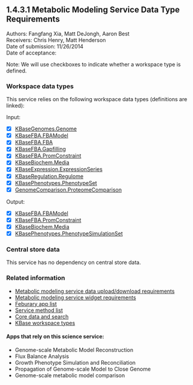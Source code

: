 1.4.3.1 Metabolic Modeling Service Data Type Requirements
------------------------------------------------------------------------------

Authors: Fangfang Xia, Matt DeJongh, Aaron Best  
Receivers: Chris Henry, Matt Henderson  
Date of submission: 11/26/2014  
Date of acceptance:   

Note: We will use checkboxes to indicate whether a workspace type is
defined.

### Workspace data types

This service relies on the following workspace data types (definitions are linked):

Input:
- [x] [KBaseGenomes.Genome](https://github.com/kbase/KBaseFBAModeling/blob/master/specs/Genome.spec#L368)
- [x] [KBaseFBA.FBAModel](https://github.com/kbase/KBaseFBAModeling/blob/master/specs/FBAModel.spec#L401)
- [x] [KBaseFBA.FBA](https://github.com/kbase/KBaseFBAModeling/blob/master/specs/FBAModel.spec#L608)
- [x] [KBaseFBA.Gapfilling](https://github.com/kbase/KBaseFBAModeling/blob/master/specs/FBAModel.spec#L794)
- [x] [KBaseFBA.PromConstraint](https://github.com/kbase/KBaseFBAModeling/blob/master/specs/FBAModel.spec#L1056)
- [x] [KBaseBiochem.Media](https://github.com/kbase/KBaseFBAModeling/blob/master/specs/Biochem.spec#L252)
- [x] [KBaseExpression.ExpressionSeries](https://github.com/kbase/KBaseFBAModeling/blob/master/specs/Expression.spec#L596)
- [x] [KBaseRegulation.Regulome](https://github.com/kbase/KBaseFBAModeling/blob/master/specs/Regulation.spec#L233)
- [x] [KBasePhenotypes.PhenotypeSet](https://github.com/kbase/KBaseFBAModeling/blob/master/specs/Phenotypes.spec#L102)
- [x] [GenomeComparison.ProteomeComparison](https://github.com/kbase/genome_comparison/blob/master/GenomeComparison.spec#L38)

Output:
- [x] [KBaseFBA.FBAModel](https://github.com/kbase/KBaseFBAModeling/blob/master/specs/FBAModel.spec#L401)
- [x] [KBaseFBA.PromConstraint](https://github.com/kbase/KBaseFBAModeling/blob/master/specs/FBAModel.spec#L1056)
- [x] [KBaseBiochem.Media](https://github.com/kbase/KBaseFBAModeling/blob/master/specs/Biochem.spec#L252)
- [x] [KBasePhenotypes.PhenotypeSimulationSet](https://github.com/kbase/KBaseFBAModeling/blob/master/specs/Phenotypes.spec#L114)

### Central store data

This service has no dependency on central store data.

### Related information

- [Metabolic modeling service data upload/download requirements](https://github.com/levinas/WBS-Science-Service-Deliverables/blob/master/1.4.3.1-Metabolic-Modeling-Service-Data-Upload-Download-Requirements.md)
- [Metabolic modeling service widget requirements](https://github.com/levinas/WBS-Science-Service-Deliverables/blob/master/1.4.3.1-Metabolic-Modeling-Service-Widget-Requirements.md)
- [Feburary app list](https://docs.google.com/spreadsheets/d/1jIyMrAnG1GJP6i0qgFmah9cM51BpcpvC-SAmPaJArM4/edit#gid=0)
- [Service method list](https://docs.google.com/spreadsheets/d/1XeYR-ZFsldHVB7I8yPkP-aGPlzXqY7cU1gTArRXZs78/edit?usp=sharing)
- [Core data and search](https://docs.google.com/spreadsheets/d/1auAfLVc1ogs6SBOIAqCp6GG8gUr19b-gW2VqSBAA7jo/edit#gid=940808100)
- [KBase workspace types](http://narrative.kbase.us/functional-site/#/spec/storage/0)

#### Apps that rely on this science service:

- Genome-scale Metabolic Model Reconstruction
- Flux Balance Analysis
- Growth Phenotype Simulation and Reconciliation
- Propagation of Genome-scale Model to Close Genome
- Genome-scale metabolic model comparison




